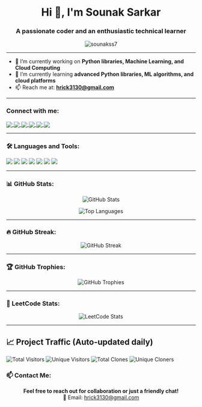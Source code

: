 <h1 align="center">Hi 👋, I'm Sounak Sarkar</h1>
<h3 align="center">A passionate coder and an enthusiastic technical learner</h3>

<p align="center">
  <img src="https://komarev.com/ghpvc/?username=sounakss7&label=Profile%20views&color=blueviolet&style=flat" alt="sounakss7" />
</p>

---

- 🔭 I’m currently working on **Python libraries, Machine Learning, and Cloud Computing**
- 🌱 I’m currently learning **advanced Python libraries, ML algorithms, and cloud platforms**
- 📫 Reach me at: **hrick3130@gmail.com**

---

<h3 align="left">Connect with me:</h3>
<p align="left">
  <a href="https://linkedin.com/in/sounak-sarkar" target="blank">
    <img align="center" src="https://img.shields.io/badge/-LinkedIn-0A66C2?style=for-the-badge&logo=linkedin&logoColor=white" />
  </a>
  <a href="https://kaggle.com/sounakss7" target="blank">
    <img align="center" src="https://img.shields.io/badge/-Kaggle-20BEFF?style=for-the-badge&logo=kaggle&logoColor=white" />
  </a>
  <a href="https://instagram.com/sounakss7" target="blank">
    <img align="center" src="https://img.shields.io/badge/-Instagram-E4405F?style=for-the-badge&logo=instagram&logoColor=white" />
  </a>
  <a href="https://www.leetcode.com/sounakss7" target="blank">
    <img align="center" src="https://img.shields.io/badge/-LeetCode-FFA116?style=for-the-badge&logo=leetcode&logoColor=black" />
  </a>
  <a href="https://www.hackerearth.com/@sounaks139" target="blank">
    <img align="center" src="https://img.shields.io/badge/-Hackerearth-323754?style=for-the-badge&logo=hackerearth&logoColor=white" />
  </a>
  <a href="https://auth.geeksforgeeks.org/user/sounak05zc" target="blank">
    <img align="center" src="https://img.shields.io/badge/-GeeksforGeeks-0F9D58?style=for-the-badge&logo=geeksforgeeks&logoColor=white" />
  </a>
</p>

---

### 🛠️ Languages and Tools:

<p align="left">
  <img src="https://img.shields.io/badge/-Python-3776AB?style=for-the-badge&logo=python&logoColor=white"/>
  <img src="https://img.shields.io/badge/-Java-007396?style=for-the-badge&logo=java&logoColor=white"/>
  <img src="https://img.shields.io/badge/-C-00599C?style=for-the-badge&logo=c&logoColor=white"/>
  <img src="https://img.shields.io/badge/-OpenCV-5C3EE8?style=for-the-badge&logo=opencv&logoColor=white"/>
  <img src="https://img.shields.io/badge/-Pandas-150458?style=for-the-badge&logo=pandas&logoColor=white"/>
  <img src="https://img.shields.io/badge/-Scikit--learn-F7931E?style=for-the-badge&logo=scikit-learn&logoColor=white"/>
  <img src="https://img.shields.io/badge/-Google%20Cloud-4285F4?style=for-the-badge&logo=googlecloud&logoColor=white"/>
</p>

---

### 📊 GitHub Stats:

<p align="center">
  <img src="https://github-readme-stats.vercel.app/api?username=sounakss7&show_icons=true&theme=radical" alt="GitHub Stats"/>
</p>

<p align="center">
  <img src="https://github-readme-stats.vercel.app/api/top-langs/?username=sounakss7&layout=compact&theme=radical" alt="Top Languages"/>
</p>

---

### 🔥 GitHub Streak:

<p align="center">
  <img src="https://github-readme-streak-stats.herokuapp.com/?user=sounakss7&theme=radical" alt="GitHub Streak"/>
</p>

---

### 🏆 GitHub Trophies:

<p align="center">
  <img src="https://github-profile-trophy.vercel.app/?username=sounakss7&theme=radical" alt="GitHub Trophies"/>
</p>

---

### 🧠 LeetCode Stats:

<p align="center">
  <img src="https://leetcard.jacoblin.cool/sounakss7?theme=dark&font=Noto%20Sans%20Saurashtra&ext=activity" alt="LeetCode Stats"/>
</p>

---
## 📈 Project Traffic (Auto-updated daily)

![Total Visitors](https://img.shields.io/badge/dynamic/json?url=https://raw.githubusercontent.com/sounakss7/sounakss7/main/traffic.json&label=Total%20Visitors&query=$.views&color=blue)
![Unique Visitors](https://img.shields.io/badge/dynamic/json?url=https://raw.githubusercontent.com/sounakss7/sounakss7/main/traffic.json&label=Unique%20Visitors&query=$.unique_visitors&color=blueviolet)
![Total Clones](https://img.shields.io/badge/dynamic/json?url=https://raw.githubusercontent.com/sounakss7/sounakss7/main/traffic.json&label=Total%20Clones&query=$.clones&color=green)
![Unique Cloners](https://img.shields.io/badge/dynamic/json?url=https://raw.githubusercontent.com/sounakss7/sounakss7/main/traffic.json&label=Unique%20Cloners&query=$.unique_cloners&color=success)


### 📫 Contact Me:

<p align="center">
  <strong>Feel free to reach out for collaboration or just a friendly chat!</strong><br/>
  📧 Email: <a href="mailto:hrick3130@gmail.com">hrick3130@gmail.com</a>
</p>

